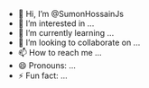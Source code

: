 - 👋 Hi, I’m @SumonHossainJs
- 👀 I’m interested in ...
- 🌱 I’m currently learning ...
- 💞️ I’m looking to collaborate on ...
- 📫 How to reach me ...
- 😄 Pronouns: ...
- ⚡ Fun fact: ...

<!---
SumonHossainJs/SumonHossainJs is a ✨ special ✨ repository because its `README.md` (this file) appears on your GitHub profile.
You can click the Preview link to take a look at your changes.
--->
